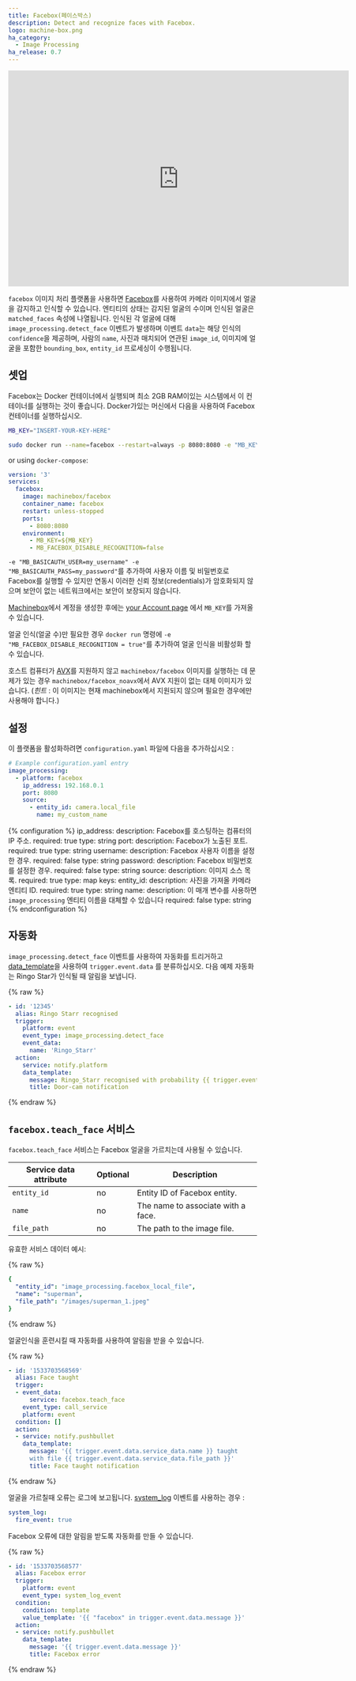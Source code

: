 ```yaml
---
title: Facebox(페이스박스)
description: Detect and recognize faces with Facebox.
logo: machine-box.png
ha_category:
  - Image Processing
ha_release: 0.7
---
```


<iframe width="690" height="437" src="https://www.youtube.com/embed/k7u97Pm2tT4" frameborder="0" allow="accelerometer; autoplay; encrypted-media; gyroscope; picture-in-picture" allowfullscreen></iframe>

`facebox` 이미지 처리 플랫폼을 사용하면 [Facebox](https://machinebox.io/docs/facebox)를 사용하여 카메라 이미지에서 얼굴을 감지하고 인식할 수 있습니다. 엔티티의 상태는 감지된 얼굴의 수이며 인식된 얼굴은 `matched_faces` 속성에 나열됩니다. 인식된 각 얼굴에 대해 `image_processing.detect_face` 이벤트가 발생하며 이벤트 `data`는 해당 인식의 `confidence`을 제공하며, 사람의 `name`, 사진과 매치되어 연관된 `image_id`, 이미지에 얼굴을 포함한 `bounding_box`, `entity_id` 프로세싱이 수행됩니다.  

## 셋업

Facebox는 Docker 컨테이너에서 실행되며 최소 2GB RAM이있는 시스템에서 이 컨테이너를 실행하는 것이 좋습니다.  Docker가있는 머신에서 다음을 사용하여 Facebox 컨테이너를 실행하십시오.

```bash
MB_KEY="INSERT-YOUR-KEY-HERE"

sudo docker run --name=facebox --restart=always -p 8080:8080 -e "MB_KEY=$MB_KEY"  machinebox/facebox
```

or using `docker-compose`:

```yaml
version: '3'
services:
  facebox:
    image: machinebox/facebox
    container_name: facebox
    restart: unless-stopped
    ports:
      - 8080:8080
    environment:
      - MB_KEY=${MB_KEY}
      - MB_FACEBOX_DISABLE_RECOGNITION=false
```

`-e "MB_BASICAUTH_USER=my_username" -e "MB_BASICAUTH_PASS=my_password"`를 추가하여 사용자 이름 및 비밀번호로 Facebox를 실행할 수 있지만 연동시 이러한 신뢰 정보(credentials)가 암호화되지 않으며 보안이 없는 네트워크에서는 보안이 보장되지 않습니다.

[Machinebox](https://machinebox.io/account)에서 계정을 생성한 후에는 [your Account page](https://developer.veritone.com/machinebox/overview) 에서 `MB_KEY`를 가져올 수 있습니다.

얼굴 인식(얼굴 수)만 필요한 경우 `docker run` 명령에 `-e "MB_FACEBOX_DISABLE_RECOGNITION = true"`를 추가하여 얼굴 인식을 비활성화 할 수 있습니다.

호스트 컴퓨터가 [AVX](https://en.wikipedia.org/wiki/Advanced_Vector_Extensions)를 지원하지 않고 `machinebox/facebox` 이미지를 실행하는 데 문제가 있는 경우 `machinebox/facebox_noavx`에서 AVX 지원이 없는 대체 이미지가 있습니다. (*힌트* : 이 이미지는 현재 machinebox에서 지원되지 않으며 필요한 경우에만 사용해야 합니다.)

## 설정

이 플랫폼을 활성화하려면 `configuration.yaml` 파일에 다음을 추가하십시오 :

```yaml
# Example configuration.yaml entry
image_processing:
  - platform: facebox
    ip_address: 192.168.0.1
    port: 8080
    source:
      - entity_id: camera.local_file
        name: my_custom_name
```

{% configuration %}
ip_address:
  description: Facebox를 호스팅하는 컴퓨터의 IP 주소.
  required: true
  type: string
port:
  description: Facebox가 노출된 포트.
  required: true
  type: string
username:
  description: Facebox 사용자 이름을 설정한 경우.
  required: false
  type: string
password:
  description: Facebox 비밀번호를 설정한 경우.
  required: false
  type: string
source:
  description: 이미지 소스 목록.
  required: true
  type: map
  keys:
    entity_id:
      description: 사진을 가져올 카메라 엔티티 ID.
      required: true
      type: string
    name:
      description: 이 매개 변수를 사용하면 `image_processing` 엔티티 이름을 대체할 수 있습니다 
      required: false
      type: string
{% endconfiguration %}

## 자동화

`image_processing.detect_face` 이벤트를 사용하여 자동화를 트리거하고 [data_template](/docs/automation/templating/)을 사용하여 `trigger.event.data` 를 분류하십시오. 다음 예제 자동화는 Ringo Star가 인식될 때 알림을 보냅니다.

{% raw %}
```yaml
- id: '12345'
  alias: Ringo Starr recognised
  trigger:
    platform: event
    event_type: image_processing.detect_face
    event_data:
      name: 'Ringo_Starr'
  action:
    service: notify.platform
    data_template:
      message: Ringo_Starr recognised with probability {{ trigger.event.data.confidence }}
      title: Door-cam notification
```
{% endraw %}

## `facebox.teach_face` 서비스

`facebox.teach_face` 서비스는 Facebox 얼굴을 가르치는데 사용될 수 있습니다.

| Service data attribute | Optional | Description |
| ---------------------- | -------- | ----------- |
| `entity_id` | no | Entity ID of Facebox entity.
| `name` | no | The name to associate with a face.
| `file_path` | no | The path to the image file.

유효한 서비스 데이터 예시:

{% raw %}
```yaml
{
  "entity_id": "image_processing.facebox_local_file",
  "name": "superman",
  "file_path": "/images/superman_1.jpeg"
}
```
{% endraw %}

얼굴인식을 훈련시킬 때 자동화를 사용하여 알림을 받을 수 있습니다.

{% raw %}
```yaml
- id: '1533703568569'
  alias: Face taught
  trigger:
  - event_data:
      service: facebox.teach_face
    event_type: call_service
    platform: event
  condition: []
  action:
  - service: notify.pushbullet
    data_template:
      message: '{{ trigger.event.data.service_data.name }} taught
      with file {{ trigger.event.data.service_data.file_path }}'
      title: Face taught notification
```
{% endraw %}

얼굴을 가르칠때 오류는 로그에 보고됩니다. [system_log](/integrations/system_log/) 이벤트를 사용하는 경우 :

```yaml
system_log:
  fire_event: true
```

Facebox 오류에 대한 알림을 받도록 자동화를 만들 수 있습니다.

{% raw %}
```yaml
- id: '1533703568577'
  alias: Facebox error
  trigger:
    platform: event
    event_type: system_log_event
  condition:
    condition: template
    value_template: '{{ "facebox" in trigger.event.data.message }}'
  action:
  - service: notify.pushbullet
    data_template:
      message: '{{ trigger.event.data.message }}'
      title: Facebox error
```
{% endraw %}
